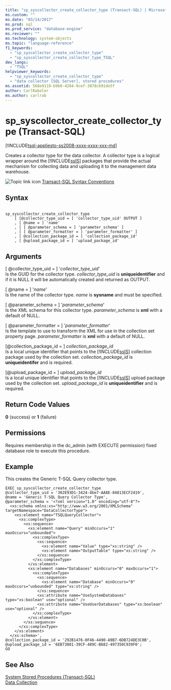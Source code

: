 ```yaml
---
title: "sp_syscollector_create_collector_type (Transact-SQL) | Microsoft Docs"
ms.custom: ""
ms.date: "03/14/2017"
ms.prod: sql
ms.prod_service: "database-engine"
ms.reviewer: ""
ms.technology: system-objects
ms.topic: "language-reference"
f1_keywords: 
  - "sp_syscollector_create_collector_type"
  - "sp_syscollector_create_collector_type_TSQL"
dev_langs: 
  - "TSQL"
helpviewer_keywords: 
  - "sp_syscollector_create_collector_type"
  - "data collector [SQL Server], stored procedures"
ms.assetid: 568e9119-b9b0-4284-9cef-3878c691de5f
author: CarlRabeler
ms.author: carlrab
---
```

# sp_syscollector_create_collector_type (Transact-SQL)
[!INCLUDE[tsql-appliesto-ss2008-xxxx-xxxx-xxx-md](../../includes/applies-to-version/sqlserver.md)]

  Creates a collector type for the data collector. A collector type is a logical wrapper around the [!INCLUDE[ssIS](../../includes/ssis-md.md)] packages that provide the actual mechanism for collecting data and uploading it to the management data warehouse.  
  
 ![Topic link icon](../../database-engine/configure-windows/media/topic-link.gif "Topic link icon") [Transact-SQL Syntax Conventions](../../t-sql/language-elements/transact-sql-syntax-conventions-transact-sql.md)  
  
## Syntax  
  
```  
  
sp_syscollector_create_collector_type   
    [ [@collector_type_uid = ] 'collector_type_uid' OUTPUT ]  
    , [ @name = ] 'name'  
    , [ [ @parameter_schema = ] 'parameter_schema' ]  
    , [ [ @parameter_formatter = ] 'parameter_formatter' ]  
    , [ @collection_package_id = ] 'collection_package_id'  
    , [ @upload_package_id = ] 'upload_package_id'  
```  
  
## Arguments  
 [ @collector_type_uid = ] '*collector_type_uid*'  
 Is the GUID for the collector type. *collector_type_uid* is **uniqueidentifier** and if it is NULL it will be automatically created and returned as OUTPUT.  
  
 [ @name = ] '*name*'  
 Is the name of the collector type. *name* is **sysname** and must be specified.  
  
 [ @parameter_schema = ] '*parameter_schema*'  
 Is the XML schema for this collector type. *parameter_schema* is **xml** with a default of NULL.  
  
 [ @parameter_formatter = ] '*parameter_formatter*'  
 Is the template to use to transform the XML for use in the collection set property page. *parameter_formatter* is **xml** with a default of NULL.  
  
 [@collection_package_id = ] *collection_package_id*  
 Is a local unique identifier that points to the [!INCLUDE[ssIS](../../includes/ssis-md.md)] collection package used by the collection set. *collection_package_id* is **uniqueidentifer** and is required.  
  
 [@upload_package_id = ] *upload_package_id*  
 Is a local unique identifier that points to the [!INCLUDE[ssIS](../../includes/ssis-md.md)] upload package used by the collection set. *upload_package_id* is **uniqueidentifier** and is required.  
  
## Return Code Values  
 **0** (success) or **1** (failure)  
  
## Permissions  
 Requires membership in the dc_admin (with EXECUTE permission) fixed database role to execute this procedure.  
  
## Example  
 This creates the Generic T-SQL Query collector type.  
  
```  
EXEC sp_syscollector_create_collector_type  
@collector_type_uid = '302E93D1-3424-4be7-AA8E-84813ECF2419',  
@name = 'Generic T-SQL Query Collector Type',  
@parameter_schema = '<?xml version="1.0" encoding="utf-8"?>  
  <xs:schema xmlns:xs="http://www.w3.org/2001/XMLSchema" targetNamespace="DataCollectorType">  
    <xs:element name="TSQLQueryCollector">  
      <xs:complexType>  
        <xs:sequence>  
          <xs:element name="Query" minOccurs="1" maxOccurs="unbounded">  
            <xs:complexType>  
              <xs:sequence>  
                <xs:element name="Value" type="xs:string" />  
                <xs:element name="OutputTable" type="xs:string" />  
              </xs:sequence>  
            </xs:complexType>  
          </xs:element>  
          <xs:element name="Databases" minOccurs="0" maxOccurs="1">  
            <xs:complexType>  
              <xs:sequence>  
                <xs:element name="Database" minOccurs="0" maxOccurs="unbounded" type="xs:string" />  
              </xs:sequence>  
              <xs:attribute name="UseSystemDatabases" type="xs:boolean" use="optional" />  
              <xs:attribute name="UseUserDatabases" type="xs:boolean" use="optional" />  
            </xs:complexType>  
          </xs:element>  
        </xs:sequence>  
      </xs:complexType>  
    </xs:element>  
  </xs:schema>',  
@collection_package_id = '292B1476-0F46-4490-A9B7-6DB724DE3C0B',  
@upload_package_id = '6EB73801-39CF-489C-B682-497350C939F0';  
GO  
```  
  
## See Also  
 [System Stored Procedures &#40;Transact-SQL&#41;](../../relational-databases/system-stored-procedures/system-stored-procedures-transact-sql.md)   
 [Data Collection](../../relational-databases/data-collection/data-collection.md)  
  
  
